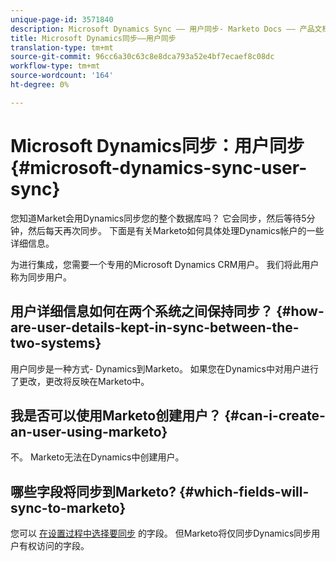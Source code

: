 ```yaml
---
unique-page-id: 3571840
description: Microsoft Dynamics Sync —— 用户同步- Marketo Docs —— 产品文档
title: Microsoft Dynamics同步——用户同步
translation-type: tm+mt
source-git-commit: 96cc6a30c63c8e8dca793a52e4bf7ecaef8c08dc
workflow-type: tm+mt
source-wordcount: '164'
ht-degree: 0%

---
```



# Microsoft Dynamics同步：用户同步 {#microsoft-dynamics-sync-user-sync}

您知道Market会用Dynamics同步您的整个数据库吗？ 它会同步，然后等待5分钟，然后每天再次同步。 下面是有关Marketo如何具体处理Dynamics帐户的一些详细信息。

为进行集成，您需要一个专用的Microsoft Dynamics CRM用户。 我们将此用户称为同步用户。

## 用户详细信息如何在两个系统之间保持同步？ {#how-are-user-details-kept-in-sync-between-the-two-systems}

用户同步是一种方式- Dynamics到Marketo。 如果您在Dynamics中对用户进行了更改，更改将反映在Marketo中。

## 我是否可以使用Marketo创建用户？ {#can-i-create-an-user-using-marketo}

不。 Marketo无法在Dynamics中创建用户。

## 哪些字段将同步到Marketo? {#which-fields-will-sync-to-marketo}

您可以 [在设置过程中选择要同步](https://docs.marketo.com/pages/viewpage.action?pageId=3571830#Step3of3:ConnectMicrosoftDynamicswithMarketo(Online)-SelectFieldstoSync) 的字段。 但Marketo将仅同步Dynamics同步用户有权访问的字段。

